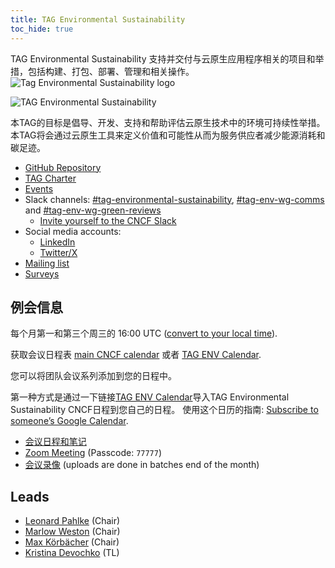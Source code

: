 ```yaml
---
title: TAG Environmental Sustainability
toc_hide: true
---
```


<div class="row mt-5 mb-3">
    <div class="col-lg-6">
        <div class="lead">
        TAG Environmental Sustainability 支持并交付与云原生应用程序相关的项目和举措，包括构建、打包、部署、管理和相关操作。
        </div>
    </div>
    <div class="col-lg-6">
        <img src="/images/tag-environmental-sustainability_color.svg" alt="Tag Environmental Sustainability logo" style="max-width: 300px;">
    </div>
</div>

<p class="mt-5 mb-5"><img src="/images/tag-env-sustainability-header.webp" alt="TAG Environmental Sustainability"></p>

本TAG的目标是倡导、开发、支持和帮助评估云原生技术中的环境可持续性举措。
本TAG将会通过云原生工具来定义价值和可能性从而为服务供应者减少能源消耗和碳足迹。

- [GitHub Repository](https://github.com/cncf/tag-env-sustainability)
- [TAG Charter](https://github.com/cncf/tag-env-sustainability/blob/main/charter.md)
- [Events](https://tag-env-sustainability.cncf.io/events/)
- Slack channels: [#tag-environmental-sustainability](https://cloud-native.slack.com/archives/C03F270PDU6), [#tag-env-wg-comms](https://cloud-native.slack.com/archives/C068XUD9AEA) and [#tag-env-wg-green-reviews](https://cloud-native.slack.com/archives/C060EDHN431)
  - [Invite yourself to the CNCF Slack](https://slack.cncf.io/)
- Social media accounts:
  - [LinkedIn](https://www.linkedin.com/company/cncf-tag-environmental-sustainability)
  - [Twitter/X](https://twitter.com/CNCFEnvTAG)
- [Mailing list](https://lists.cncf.io/g/cncf-tag-env-sustainability/topics)
- [Surveys](https://github.com/cncf/tag-env-sustainability/tree/main/artifacts/surveys)

## 例会信息

每个月第一和第三个周三的 16:00 UTC ([convert to your local
time](https://dateful.com/convert/utc?t=16)).

获取会议日程表 [main CNCF calendar](https://www.cncf.io/calendar/)
或者 [TAG ENV Calendar](https://calendar.google.com/calendar/embed?src=72e93a411f02e5664bb4485c04311b83dae6a62574e4ab882a1ccf8526aa9bf1%40group.calendar.google.com&ctz=America%2FChicago).

您可以将团队会议系列添加到您的日程中。

第一种方式是通过一下链接[TAG ENV Calendar](https://calendar.google.com/calendar/embed?src=72e93a411f02e5664bb4485c04311b83dae6a62574e4ab882a1ccf8526aa9bf1%40group.calendar.google.com)导入TAG Environmental Sustainability CNCF日程到您自己的日程。
使用这个日历的指南: [Subscribe to someone’s Google Calendar](https://support.google.com/calendar/answer/37100?hl=en&co=GENIE.Platform%3DDesktop).

* [会议日程和笔记](https://bit.ly/cncf-tag-env-meeting-notes)
* [Zoom Meeting](https://zoom.us/my/cncftagenvsustainability) (Passcode: `77777`)
* [会议录像](https://www.youtube.com/@CNCFEnvTAG/playlists) (uploads are done in batches end of the month)

## Leads

- [Leonard Pahlke](https://github.com/leonardpahlke) (Chair)
- [Marlow Weston](https://github.com/catblade) (Chair)
- [Max Körbächer](https://github.com/mkorbi) (Chair)
- [Kristina Devochko](https://github.com/guidemetothemoon) (TL)
